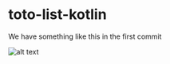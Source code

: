 # toto-list-kotlin
We have something like this in the first commit

![alt text](toto-list-kotlin/images/Capture.JPG)
